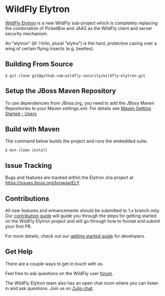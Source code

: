 WildFly Elytron
===============

[WildFly Elytron](https://wildfly-security.github.io/wildfly-elytron/) is a new WildFly sub-project which is completely replacing the combination of PicketBox and JAAS as the WildFly client and  server security mechanism.
 
An "elytron" (ĕl´·ĭ·trŏn, plural "elytra") is the hard, protective casing over a wing of certain flying insects (e.g. beetles).

Building From Source
--------------------

```console
$ git clone git@github.com:wildfly-security/wildfly-elytron.git
```

Setup the JBoss Maven Repository
--------------------------------

To use dependencies from JBoss.org, you need to add the JBoss Maven Repositories to your Maven settings.xml. For details see [Maven Getting Started - Users](https://developer.jboss.org/docs/DOC-15169)

Build with Maven
----------------

The command below builds the project and runs the embedded suite.

```console
$ mvn clean install
```

Issue Tracking
--------------

Bugs and features are tracked within the Elytron Jira project at https://issues.jboss.org/browse/ELY

Contributions
-------------

All new features and enhancements should be submitted to 1.x branch only.
Our [contribution guide](https://github.com/wildfly-security/wildfly-elytron/blob/1.x/CONTRIBUTING.md) will guide you through the steps for getting started on the WildFly Elytron project and will go through how to format and submit your first PR.
 
For more details, check out our [getting started guide](https://wildfly-security.github.io/wildfly-elytron/getting-started-for-developers/) for developers.

Get Help
--------
There are a couple ways to get in touch with us.

Feel free to ask questions on the WildFly user [forum](https://groups.google.com/g/wildfly).  

The WildFly Elytron team also has an open chat room where you can listen in and ask questions. Join us on [Zulip chat](https://wildfly.zulipchat.com/#narrow/stream/173102-wildfly-elytron).
